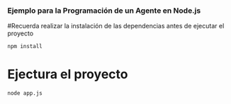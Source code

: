 ### Ejemplo para la Programación de un Agente en Node.js


#Recuerda realizar la instalación de las dependencias antes de ejecutar el proyecto
```
npm install
```

# Ejectura el proyecto
```
node app.js
```